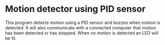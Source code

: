 # Motion detector using PID sensor
This program detects motion using a PID sensor and buzzes when motion is detected. It will also communicate with a connected computer that motion has been detected or has stopped. When no motion is detected an LED will be lit.
